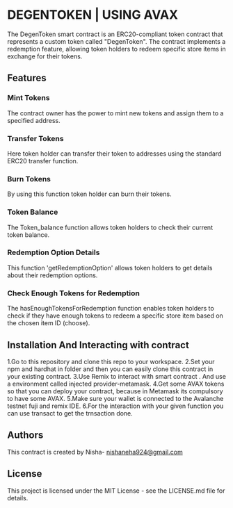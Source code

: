# DEGENTOKEN | USING AVAX
The DegenToken smart contract is an ERC20-compliant token contract that represents a custom token called "DegenToken".
The contract implements a redemption feature, allowing token holders to redeem specific store items in exchange for their tokens.
## Features
### Mint Tokens
The contract owner has the power to mint new tokens and assign them to a specified address. 
### Transfer Tokens
Here token holder can transfer their token to addresses using the standard ERC20 transfer function.
### Burn Tokens
By using this function token holder can burn their tokens.
### Token Balance
The Token_balance function allows token holders to check their current token balance.
### Redemption Option Details
This function 'getRedemptionOption' allows token holders to get details about their redemption options. 
### Check Enough Tokens for Redemption
The hasEnoughTokensForRedemption function enables token holders to check if they have enough tokens to redeem a specific store item based on the chosen item ID (choose). 
## Installation And Interacting with contract

1.Go to this repository and clone this repo to your workspace.
2.Set your npm and hardhat in folder and then you can easily clone this contract in your existing contract.
3.Use Remix to interact with smart contract . And use a environment called injected provider-metamask.
4.Get some AVAX tokens so that you can deploy your contract, because in Metamask its compulsory to have some AVAX.
5.Make sure your wallet is connected to the Avalanche testnet fuji and remix IDE.
6.For the interaction with your given function you can use transact to get the trnsaction done.

## Authors
This contract is created by Nisha- nishaneha924@gmail.com
## License
This project is licensed under the MIT License - see the LICENSE.md file for details.

